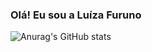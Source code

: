 ### Olá! Eu sou a Luíza Furuno

![Anurag's GitHub stats](https://github-readme-stats.vercel.app/api?username=furunoluiza_icons=true&theme=dracula)
